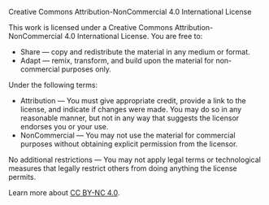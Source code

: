 Creative Commons Attribution-NonCommercial 4.0 International License

This work is licensed under a Creative Commons Attribution-NonCommercial 4.0 International License. You are free to:

- Share — copy and redistribute the material in any medium or format.
- Adapt — remix, transform, and build upon the material for non-commercial purposes only.

Under the following terms:

- Attribution — You must give appropriate credit, provide a link to the license, and indicate if changes were made. You may do so in any reasonable manner, but not in any way that suggests the licensor endorses you or your use.
- NonCommercial — You may not use the material for commercial purposes without obtaining explicit permission from the licensor.

No additional restrictions — You may not apply legal terms or technological measures that legally restrict others from doing anything the license permits.

Learn more about [CC BY-NC 4.0](https://creativecommons.org/licenses/by-nc/4.0/).
